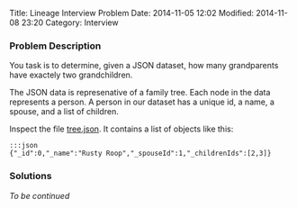 Title: Lineage Interview Problem
Date: 2014-11-05 12:02
Modified: 2014-11-08 23:20
Category: Interview

### Problem Description
You task is to determine, given a JSON dataset, how many grandparents have exactely two grandchildren.

The JSON data is represenative of a family tree. Each node in the data represents a person. A person in our dataset has a unique id, a name, a spouse, and a list of children.

Inspect the file [tree.json](https://drive.google.com/file/d/0B3Oj9xXsqBUQV2hYdW1Jek1jMms/view?usp=sharing). It contains a list of objects like this:
	
	:::json
	{"_id":0,"_name":"Rusty Roop","_spouseId":1,"_childrenIds":[2,3]}
	
### Solutions

*To be continued*
